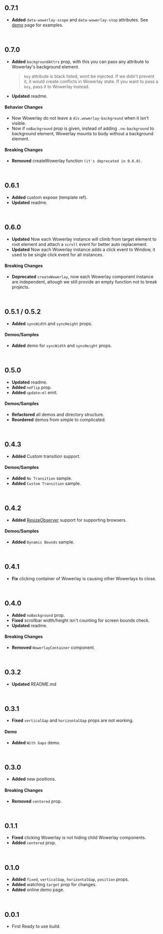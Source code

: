 ## 0.7.1

- **Added** `data-wowerlay-scope` and `data-wowerlay-stop` attributes. See [demo](https://wowerlay.pages.dev/) page for examples.

<br>

## 0.7.0

- **Added** `backgroundAttrs` prop, with this you can pass any attribute to Wowerlay's background element.
  > `key` attribute is black listed, wont be injected. If we didn't prevent it, it would create conflicts in Wowerlay state. If you want to pass a `key`, pass it to Wowerlay instead.
- **Updated** readme.

#### Behavior Changes
  - Now Wowerlay do not leave a `div.wowerlay-background` when it isn't visible.
  - Now if `noBackground` prop is given, instead of adding `.no-background` to background element, Wowerlay mounts to body without a background element.

#### Breaking Changes
  - **Removed** createWowerlay function `(it's deprecated in 0.6.0)`.

<br>

## 0.6.1

- **Added** custom expose (template ref).
- **Updated** readme.

<br>

## 0.6.0

- **Updated** Now each Wowerlay instance will climb from target element to root element and attach a `scroll` event for better auto replacement.
- **Updated** Now each Wowerlay instance adds a click event to Window, it used to be single click event for all instances.

#### Breaking Changes

- **Deprecated** `createWowerlay`, now each Wowerlay component instance are independent, altough we still provide an empty function not to break projects.

<br>

## 0.5.1 / 0.5.2

- **Added** `syncWidth` and `syncHeight` props.

#### Demos/Samples

- **Added** demo for `syncWidth` and `syncHeight` props.

<br>

## 0.5.0

- **Updated** readme.
- **Added** `noFlip` prop.
- **Added** `update:el` emit.

#### Demos/Samples

- **Refactored** all demos and directory structure.
- **Reordered** demos from simple to complicated.

<br>

## 0.4.3

- **Added** Custom transition support.

#### Demos/Samples

- **Added** `No Transition` sample.
- **Added** `Custom Transition` sample.

<br>

## 0.4.2

- **Added** [ResizeObserver](https://developer.mozilla.org/en-US/docs/Web/API/ResizeObserver) support for supporting browsers.

#### Demos/Samples

- **Added** `Dynamic Bounds` sample.

<br>

## 0.4.1

- **Fix** clicking container of Wowerlay is causing other Wowerlays to close.

<br>

## 0.4.0

- **Added** `noBackground` prop.
- **Fixed** scrollbar width/height isn't counting for screen bounds check.
- **Updated** readme.

#### Breaking Changes

- **Removed** `WowerlayContainer` component.

<br>

## 0.3.2

- **Updated** README.md

<br>

## 0.3.1

- **Fixed** `verticalGap` and `horizontalGap` props are not working.

#### Demo

- **Added** `With Gaps` demo.

<br>

## 0.3.0

- **Added** new positions.

#### Breaking Changes

- **Removed** `centered` prop.

<br>

## 0.1.1

- **Fixed** clicking Wowerlay is not hiding child Wowerlay components.
- **Added** `centered` prop.

<br>

## 0.1.0

- **Added** `fixed`, `verticalGap`, `horizontalGap`, `position` props.
- **Added** watching `target` prop for changes.
- **Added** online demo page.

<br>

## 0.0.1

- First Ready to use build.
